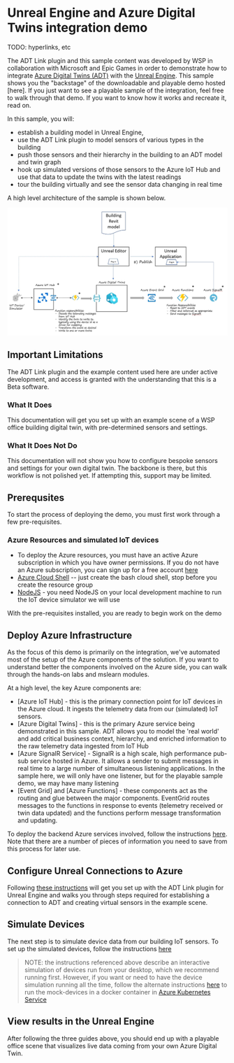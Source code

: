 # Unreal Engine and Azure Digital Twins integration demo

TODO:  hyperlinks, etc

 The ADT Link plugin and this sample content was developed by WSP in collaboration with Microsoft and Epic Games in order to demonstrate how to integrate [Azure Digital Twins (ADT)](https://docs.microsoft.com/en-us/azure/digital-twins/overview) with the [Unreal Engine](https://www.unrealengine.com/). This sample shows you the "backstage" of the downloadable and playable demo hosted [here]. If you just want to see a playable sample of the integration, feel free to walk through that demo. If you want to know how it works and recreate it, read on.

In this sample, you will:

* establish a building model in Unreal Engine,
* use the ADT Link plugin to model sensors of various types in the building
* push those sensors and their hierarchy in the building to an ADT model and twin graph
* hook up simulated versions of those sensors to the Azure IoT Hub and use that data to update the twins with the latest readings
* tour the building virtually and see the sensor data changing in real time

A high level architecture of the sample is shown below.

![high level architecture](media/solution-architecture.jpg)

## Important Limitations

The ADT Link plugin and the example content used here are under active development, and access is granted with the understanding that this is a Beta software.

### What It Does

This documentation will get you set up with an example scene of a WSP office building digital twin, with pre-determined sensors and settings.

### What It Does Not Do

This documentation will not show you how to configure bespoke sensors and settings for your own digital twin. The backbone is there, but this workflow is not polished yet. If attempting this, support may be limited.

## Prerequsites

To start the process of deploying the demo, you must first work through a few pre-requisites.

### Azure Resources and simulated IoT devices

* To deploy the Azure resources, you must have an active Azure subscription in which you have owner permissions. If you do not have an Azure subscription, you can sign up for a free account [here](https://azure.microsoft.com/en-us/free/)
* [Azure Cloud Shell](https://docs.microsoft.com/en-us/azure/cloud-shell/quickstart) -- just create the bash cloud shell, stop before you create the resource group
* [NodeJS](https://nodejs.org/en/download/) - you need NodeJS on your local development machine to run the IoT device simulator we will use

With the pre-requisites installed, you are ready to begin work on the demo

## Deploy Azure Infrastructure

As the focus of this demo is primarily on the integration, we've automated most of the setup of the Azure components of the solution. If you want to understand better the components involved on the Azure side, you can walk through the hands-on labs and mslearn modules.

At a high level, the key Azure components are:

* [Azure IoT Hub] - this is the primary connection point for IoT devices in the Azure cloud. It ingests the telemetry data from our (simulated) IoT sensors.
* [Azure Digital Twins] - this is the primary Azure service being demonstrated in this sample. ADT allows you to model the 'real world' and add critical business context, hierarchy, and enriched information to the raw telemetry data ingested from IoT Hub
* [Azure SignalR Service] - SignalR is a high scale, high performance pub-sub service hosted in Azure. It allows a sender to submit messages in real time to a large number of simultaneous listening applications. In the sample here, we will only have one listener, but for the playable sample demo, we may have many listening
* [Event Grid] and [Azure Functions] - these components act as the routing and glue between the major components. EventGrid routes messages to the functions in response to events (telemetry received or twin data updated) and the functions perform message transformation and updating.

To deploy the backend Azure services involved, follow the instructions [here](docs/deploy-azure-resources.md). Note that there are a number of pieces of information you need to save from this process for later use.

## Configure Unreal Connections to Azure

Following [these instructions](docs/adt-link-plugin-ue.md) will get you set up with the ADT Link plugin for Unreal Engine and walks you through steps required for establishing a connection to ADT and creating virtual sensors in the example scene.

## Simulate Devices

The next step is to simulate device data from our building IoT sensors. To set up the simulated devices, follow the instructions [here](docs/simulate-iot-devices.md)

> NOTE:  the instructions referenced above describe an interactive simulation of devices run from your desktop, which we recommend running first. However, if you want or need to have the device simulation running all the time, follow the alternate instructions [here](/devices/kubernetes/dev-sim-aks.md) to run the mock-devices in a docker container in [Azure Kubernetes Service](https://azure.microsoft.com/en-us/services/kubernetes-service/)

## View results in the Unreal Engine
After following the three guides above, you should end up with a playable office scene that visualizes live data coming from your own Azure Digital Twin.

